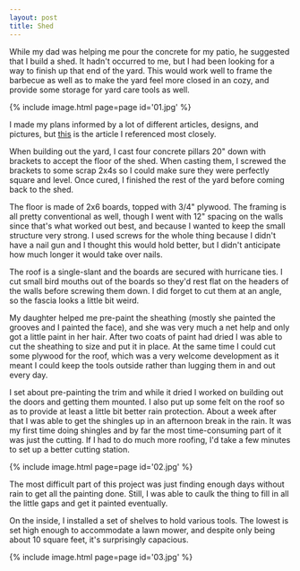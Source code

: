 ```yaml
---
layout: post
title: Shed
---
```

While my dad was helping me pour the concrete for my patio, he suggested that I
build a shed. It hadn't occurred to me, but I had been looking for a way to
finish up that end of the yard. This would work well to frame the barbecue as
well as to make the yard feel more closed in an cozy, and provide some storage
for yard care tools as well.

{% include image.html page=page id='01.jpg' %}

I made my plans informed by a lot of different articles, designs, and pictures,
but [this](http://www.icreatables.com/sheds/shed-plans-lean-to) is the article
I referenced most closely.

When building out the yard, I cast four concrete pillars 20" down with brackets
to accept the floor of the shed. When casting them, I screwed the brackets to
some scrap 2x4s so I could make sure they were perfectly square and level. Once
cured, I finished the rest of the yard before coming back to the shed.

The floor is made of 2x6 boards, topped with 3/4" plywood. The framing is all
pretty conventional as well, though I went with 12" spacing on the walls since
that's what worked out best, and because I wanted to keep the small structure
very strong. I used screws for the whole thing because I didn't have a nail gun
and I thought this would hold better, but I didn't anticipate how much longer it
would take over nails.

The roof is a single-slant and the boards are secured with hurricane ties. I cut
small bird mouths out of the boards so they'd rest flat on the headers of the
walls before screwing them down. I did forget to cut them at an angle, so the
fascia looks a little bit weird.

My daughter helped me pre-paint the sheathing (mostly she painted the grooves
and I painted the face), and she was very much a net help and only got a little
paint in her hair. After two coats of paint had dried I was able to cut the
sheathing to size and put it in place. At the same time I could cut some plywood
for the roof, which was a very welcome development as it meant I could keep the
tools outside rather than lugging them in and out every day.

I set about pre-painting the trim and while it dried I worked on building out
the doors and getting them mounted. I also put up some felt on the roof so as to
provide at least a little bit better rain protection. About a week after that I
was able to get the shingles up in an afternoon break in the rain. It was my
first time doing shingles and by far the most time-consuming part of it was just
the cutting. If I had to do much more roofing, I'd take a few minutes to set up
a better cutting station.

{% include image.html page=page id='02.jpg' %}

The most difficult part of this project was just finding enough days without
rain to get all the painting done. Still, I was able to caulk the thing to fill
in all the little gaps and get it painted eventually.

On the inside, I installed a set of shelves to hold various tools. The lowest is
set high enough to accommodate a lawn mower, and despite only being about 10
square feet, it's surprisingly capacious.

{% include image.html page=page id='03.jpg' %}
